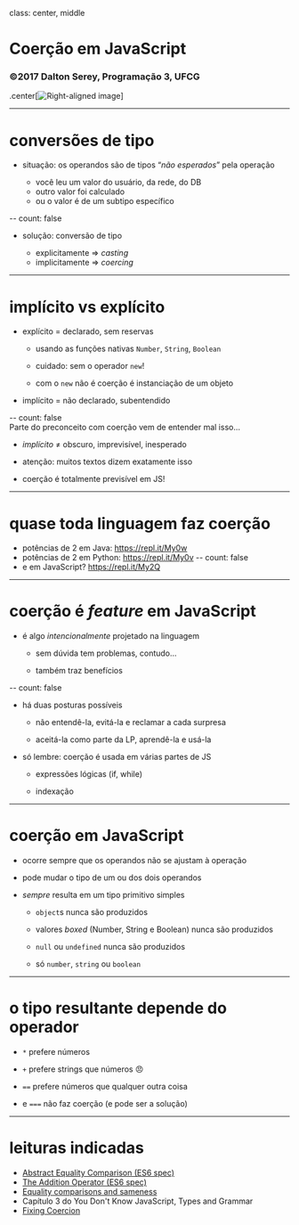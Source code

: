 class: center, middle
# Coerção em JavaScript
### ©2017 Dalton Serey, Programação 3, UFCG
.center[![Right-aligned image](https://i.stack.imgur.com/Mmww2.png)]

---
# conversões de tipo

- situação: os operandos são de tipos “_não esperados_” pela operação

   - você leu um valor do usuário, da rede, do DB
   - outro valor foi calculado
   - ou o valor é de um subtipo específico

--
count: false
- solução: conversão de tipo

   - explicitamente ⇒ _casting_
   - implicitamente ⇒ _coercing_

---
# implícito vs explícito

- explícito = declarado, sem reservas

   - usando as funções nativas `Number`, `String`, `Boolean`

   - cuidado: sem o operador `new`!

   - com o `new` não é coerção é instanciação de um objeto

- implícito = não declarado, subentendido

--
count: false
<br>
Parte do preconceito com coerção vem de entender mal isso...

- _implícito_ ≠ obscuro, imprevisível, inesperado

- atenção: muitos textos dizem exatamente isso

- coerção é totalmente previsível em JS!

---
# quase toda linguagem faz coerção

- potências de 2 em Java: https://repl.it/My0w
- potências de 2 em Python: https://repl.it/My0v
--
count: false
- e em JavaScript? https://repl.it/My2Q

---
# coerção é _feature_ em JavaScript

- é algo _intencionalmente_ projetado na linguagem

   - sem dúvida tem problemas, contudo...

   - também traz benefícios

--
count: false
- há duas posturas possíveis

   - não entendê-la, evitá-la e reclamar a cada surpresa

   - aceitá-la como parte da LP, aprendê-la e usá-la

- só lembre: coerção é usada em várias partes de JS

   - expressões lógicas (if, while)

   - indexação

---
# coerção em JavaScript

- ocorre sempre que os operandos não se ajustam à operação

- pode mudar o tipo de um ou dos dois operandos

- *sempre* resulta em um tipo primitivo simples

   - `object`s nunca são produzidos

   - valores _boxed_ (Number, String e Boolean) nunca são produzidos

   - `null` ou `undefined` nunca são produzidos

   - só `number`, `string` ou `boolean`

---
# o tipo resultante depende do operador

- `*` prefere números

- `+` prefere strings que números 😠

- `==` prefere números que qualquer outra coisa

- e `===` não faz coerção (e pode ser a solução)

---
# leituras indicadas

- [Abstract Equality Comparison (ES6 spec)](https://www.ecma-international.org/ecma-262/6.0/#sec-abstract-equality-comparison)
- [The Addition Operator (ES6 spec)](https://www.ecma-international.org/ecma-262/6.0/#sec-addition-operator-plus)
- [Equality comparisons and sameness](https://developer.mozilla.org/en-US/docs/Web/JavaScript/Equality_comparisons_and_sameness)
- Capítulo 3 do You Don't Know JavaScript, Types and Grammar
- [Fixing Coercion](https://davidwalsh.name/fixing-coercion)
